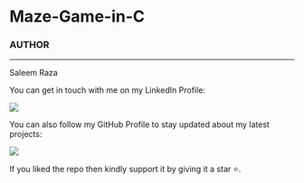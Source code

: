 # Maze-Game-in-C










### AUTHOR
<hr>
Saleem Raza


You can get in touch with me on my LinkedIn Profile:



<a href = "https://www.https://www.linkedin.com/in/saleemraza1/"><img src="https://img.icons8.com/fluent/48/000000/linkedin.png"/></a>







You can also follow my GitHub Profile to stay updated about my latest projects:


<a href = "https://github.com/RazaSaleem"><img src="https://img.icons8.com/fluent/48/000000/github.png"/></a>


If you liked the repo then kindly support it by giving it a star ⭐.
